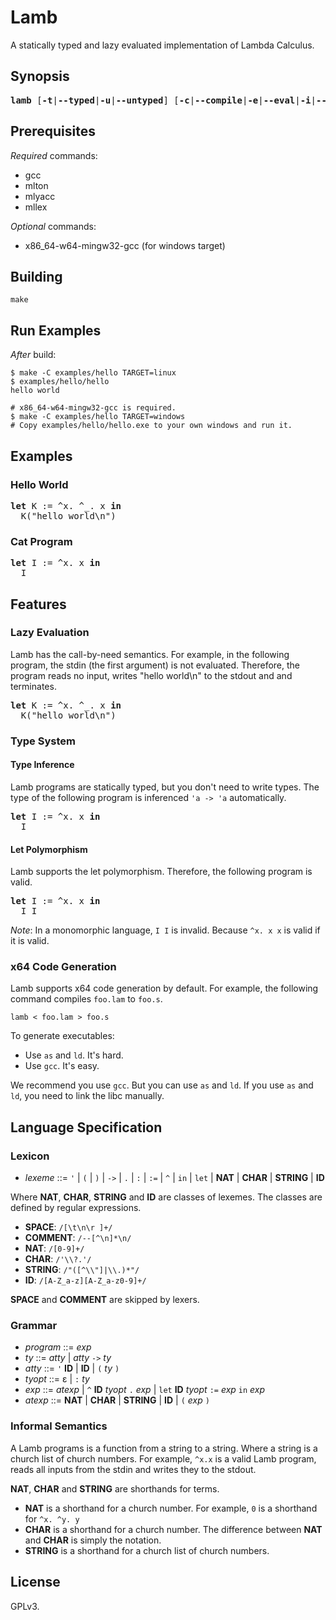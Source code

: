# Lamb

A statically typed and lazy evaluated implementation of Lambda Calculus.

## Synopsis

<pre>
<b>lamb</b> [<b>-t</b>|<b>--typed</b>|<b>-u</b>|<b>--untyped</b>] [<b>-c</b>|<b>--compile</b>|<b>-e</b>|<b>--eval</b>|<b>-i</b>|<b>--infer</b>] [<b>--target</b> {<b>linux</b>|<b>windows</b>}] < <i>FILE</i><b>.lam</b> > <i>FILE</i><b>.s</b>
</pre>

## Prerequisites

*Required* commands:

- gcc
- mlton
- mlyacc
- mllex

*Optional* commands:

- x86_64-w64-mingw32-gcc (for windows target)

## Building

```
make
```

## Run Examples

*After* build:

```
$ make -C examples/hello TARGET=linux
$ examples/hello/hello
hello world
```

```
# x86_64-w64-mingw32-gcc is required.
$ make -C examples/hello TARGET=windows
# Copy examples/hello/hello.exe to your own windows and run it.
```

## Examples

### Hello World

<pre>
<b>let</b> K := ^x. ^_. x <b>in</b>
  K("hello world\n")
</pre>

### Cat Program

<pre>
<b>let</b> I := ^x. x <b>in</b>
  I
</pre>

## Features

### Lazy Evaluation

Lamb has the call-by-need semantics.
For example, in the following program,
the stdin (the first argument) is not evaluated.
Therefore, the program reads no input, writes "hello world\n" to the stdout and and terminates.

<pre>
<b>let</b> K := ^x. ^_. x <b>in</b>
  K("hello world\n")
</pre>

### Type System

#### Type Inference

Lamb programs are statically typed, but you don't need to write types.
The type of the following program is inferenced `'a -> 'a` automatically.

<pre>
<b>let</b> I := ^x. x <b>in</b>
  I
</pre>

#### Let Polymorphism

Lamb supports the let polymorphism.
Therefore, the following program is valid.

<pre>
<b>let</b> I := ^x. x <b>in</b>
  I I
</pre>

*Note*: In a monomorphic language, `I I` is invalid.
Because `^x. x x` is valid if it is valid.

### x64 Code Generation

Lamb supports x64 code generation by default. For example, the following command compiles `foo.lam` to `foo.s`.

```
lamb < foo.lam > foo.s
```

To generate executables:

- Use `as` and `ld`. It's hard.
- Use `gcc`. It's easy.

We recommend you use `gcc`.
But you can use `as` and `ld`.
If you use `as` and `ld`, you need to link the libc manually.

## Language Specification

### Lexicon

- *lexeme* ::= `'` | `(` | `)` | `->` | `.` | `:` | `:=` | `^` | `in` | `let` | **NAT** | **CHAR** | **STRING** | **ID**

Where **NAT**, **CHAR**, **STRING** and **ID** are classes of lexemes.
The classes are defined by regular expressions.

- **SPACE**: `/[\t\n\r ]+/`
- **COMMENT**: `/--[^\n]*\n/`
- **NAT**: `/[0-9]+/`
- **CHAR**: `/'\\?.'/`
- **STRING**: `/"([^\\"]|\\.)*"/`
- **ID**: `/[A-Z_a-z][A-Z_a-z0-9]+/`

**SPACE** and **COMMENT** are skipped by lexers.

### Grammar

- *program* ::= *exp*
- *ty* ::= *atty* | *atty* `->` *ty*
- *atty* ::= `'` **ID** | **ID** | `(` *ty* `)`
- *tyopt* ::= ε | `:` *ty*
- *exp* ::= *atexp* | `^` **ID** *tyopt* `.` *exp* | `let` **ID** *tyopt* `:=` *exp* `in` *exp*
- *atexp* ::= **NAT** | **CHAR** | **STRING** | **ID** | `(` *exp* `)`

### Informal Semantics

A Lamb programs is a function from a string to a string.
Where a string is a church list of church numbers.
For example, `^x.x` is a valid Lamb program, reads all inputs from the stdin and writes they to the stdout.

**NAT**, **CHAR** and **STRING** are shorthands for terms.

- **NAT** is a shorthand for a church number. For example, `0` is a shorthand for `^x. ^y. y`
- **CHAR** is a shorthand for a church number. The difference between **NAT** and **CHAR** is simply the notation.
- **STRING** is a shorthand for a church list of church numbers.

## License

GPLv3.
